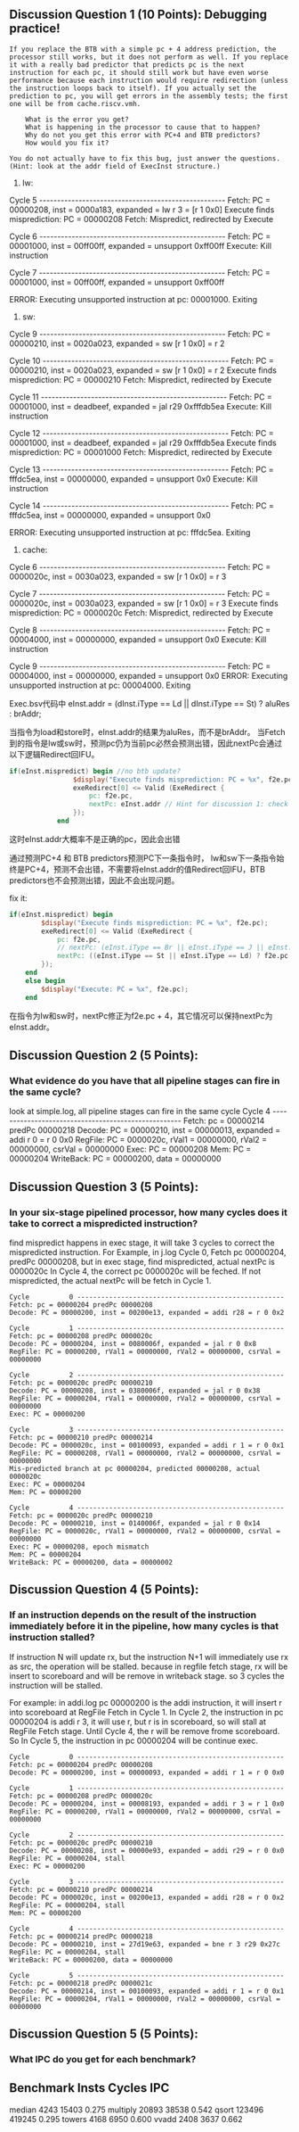 ## Discussion Question 1 (10 Points): Debugging practice!

``` 
If you replace the BTB with a simple pc + 4 address prediction, the processor still works, but it does not perform as well. If you replace it with a really bad predictor that predicts pc is the next instruction for each pc, it should still work but have even worse performance because each instruction would require redirection (unless the instruction loops back to itself). If you actually set the prediction to pc, you will get errors in the assembly tests; the first one will be from cache.riscv.vmh.

    What is the error you get?
    What is happening in the processor to cause that to happen?
    Why do not you get this error with PC+4 and BTB predictors?
    How would you fix it?

You do not actually have to fix this bug, just answer the questions. (Hint: look at the addr field of ExecInst structure.)
```

1. lw:

Cycle          5 ----------------------------------------------------
Fetch: PC = 00000208, inst = 0000a183, expanded = lw r 3 = [r 1 0x0]
Execute finds misprediction: PC = 00000208
Fetch: Mispredict, redirected by Execute

Cycle          6 ----------------------------------------------------
Fetch: PC = 00001000, inst = 00ff00ff, expanded = unsupport 0xff00ff
Execute: Kill instruction

Cycle          7 ----------------------------------------------------
Fetch: PC = 00001000, inst = 00ff00ff, expanded = unsupport 0xff00ff

ERROR: Executing unsupported instruction at pc: 00001000. Exiting

1. sw:

Cycle          9 ----------------------------------------------------
Fetch: PC = 00000210, inst = 0020a023, expanded = sw [r 1 0x0] = r 2

Cycle         10 ----------------------------------------------------
Fetch: PC = 00000210, inst = 0020a023, expanded = sw [r 1 0x0] = r 2
Execute finds misprediction: PC = 00000210
Fetch: Mispredict, redirected by Execute

Cycle         11 ----------------------------------------------------
Fetch: PC = 00001000, inst = deadbeef, expanded = jal r29 0xfffdb5ea
Execute: Kill instruction

Cycle         12 ----------------------------------------------------
Fetch: PC = 00001000, inst = deadbeef, expanded = jal r29 0xfffdb5ea
Execute finds misprediction: PC = 00001000
Fetch: Mispredict, redirected by Execute

Cycle         13 ----------------------------------------------------
Fetch: PC = fffdc5ea, inst = 00000000, expanded = unsupport 0x0
Execute: Kill instruction

Cycle         14 ----------------------------------------------------
Fetch: PC = fffdc5ea, inst = 00000000, expanded = unsupport 0x0

ERROR: Executing unsupported instruction at pc: fffdc5ea. Exiting

1. cache:

Cycle          6 ----------------------------------------------------
Fetch: PC = 0000020c, inst = 0030a023, expanded = sw [r 1 0x0] = r 3

Cycle          7 ----------------------------------------------------
Fetch: PC = 0000020c, inst = 0030a023, expanded = sw [r 1 0x0] = r 3
Execute finds misprediction: PC = 0000020c
Fetch: Mispredict, redirected by Execute

Cycle          8 ----------------------------------------------------
Fetch: PC = 00004000, inst = 00000000, expanded = unsupport 0x0
Execute: Kill instruction

Cycle          9 ----------------------------------------------------
Fetch: PC = 00004000, inst = 00000000, expanded = unsupport 0x0
ERROR: Executing unsupported instruction at pc: 00004000. Exiting

Exec.bsv代码中
    eInst.addr = (dInst.iType == Ld || dInst.iType == St) ? aluRes : brAddr;

当指令为load和store时，eInst.addr的结果为aluRes，而不是brAddr。
当Fetch到的指令是lw或sw时，预测pc仍为当前pc必然会预测出错，因此nextPc会通过以下逻辑Redirect回IFU。
``` verilog
if(eInst.mispredict) begin //no btb update?
				$display("Execute finds misprediction: PC = %x", f2e.pc);
				exeRedirect[0] <= Valid (ExeRedirect {
					pc: f2e.pc,
					nextPc: eInst.addr // Hint for discussion 1: check this line
				});
			end
```
这时eInst.addr大概率不是正确的pc，因此会出错

通过预测PC+4 和 BTB predictors预测PC下一条指令时，
lw和sw下一条指令始终是PC+4，预测不会出错，不需要将eInst.addr的值Redirect回IFU，BTB predictors也不会预测出错，因此不会出现问题。

fix it: 
``` verilog
if(eInst.mispredict) begin
		$display("Execute finds misprediction: PC = %x", f2e.pc);
		exeRedirect[0] <= Valid (ExeRedirect {
			pc: f2e.pc,
			// nextPc: (eInst.iType == Br || eInst.iType == J || eInst.iType == Jr) ? eInst.addr : f2e.pc + 4
            nextPc: ((eInst.iType == St || eInst.iType == Ld) ? f2e.pc + 4 : eInst.addr )
		});
	end
	else begin
		$display("Execute: PC = %x", f2e.pc);
	end
```
在指令为lw和sw时，nextPc修正为f2e.pc + 4，其它情况可以保持nextPc为eInst.addr。

## Discussion Question 2 (5 Points): 
### What evidence do you have that all pipeline stages can fire in the same cycle?

look at simple.log, all pipeline stages can fire in the same cycle
Cycle          4 ----------------------------------------------------
Fetch: pc = 00000214 predPc 00000218
Decode: PC = 00000210, inst = 00000013, expanded = addi r 0 = r 0 0x0
RegFile: PC = 0000020c, rVal1 = 00000000, rVal2 = 00000000, csrVal = 00000000
Exec: PC = 00000208 
Mem: PC = 00000204
WriteBack: PC = 00000200, data = 00000000

## Discussion Question 3 (5 Points): 
### In your six-stage pipelined processor, how many cycles does it take to correct a mispredicted instruction?

find mispredict happens in exec stage, it will take 3 cycles to correct the mispredicted instruction.
For Example, in j.log
Cycle 0, Fetch pc 00000204, predPc 00000208, but in exec stage, find mispredicted, actual nextPc is 0000020c
In Cycle 4, the correct pc 0000020c will be feched.
If not mispredicted, the actual nextPc will be fetch in Cycle 1.
``` 
Cycle          0 ----------------------------------------------------
Fetch: pc = 00000204 predPc 00000208
Decode: PC = 00000200, inst = 00200e13, expanded = addi r28 = r 0 0x2

Cycle          1 ----------------------------------------------------
Fetch: pc = 00000208 predPc 0000020c
Decode: PC = 00000204, inst = 0080006f, expanded = jal r 0 0x8
RegFile: PC = 00000200, rVal1 = 00000000, rVal2 = 00000000, csrVal = 00000000

Cycle          2 ----------------------------------------------------
Fetch: pc = 0000020c predPc 00000210
Decode: PC = 00000208, inst = 0380006f, expanded = jal r 0 0x38
RegFile: PC = 00000204, rVal1 = 00000000, rVal2 = 00000000, csrVal = 00000000
Exec: PC = 00000200 

Cycle          3 ----------------------------------------------------
Fetch: pc = 00000210 predPc 00000214
Decode: PC = 0000020c, inst = 00100093, expanded = addi r 1 = r 0 0x1
RegFile: PC = 00000208, rVal1 = 00000000, rVal2 = 00000000, csrVal = 00000000
Mis-predicted branch at pc 00000204, predicted 00000208, actual 0000020c
Exec: PC = 00000204 
Mem: PC = 00000200

Cycle          4 ----------------------------------------------------
Fetch: pc = 0000020c predPc 00000210
Decode: PC = 00000210, inst = 0140006f, expanded = jal r 0 0x14
RegFile: PC = 0000020c, rVal1 = 00000000, rVal2 = 00000000, csrVal = 00000000
Exec: PC = 00000208, epoch mismatch
Mem: PC = 00000204
WriteBack: PC = 00000200, data = 00000002
```

## Discussion Question 4 (5 Points): 
### If an instruction depends on the result of the instruction immediately before it in the pipeline, how many cycles is that instruction stalled?
If instruction N will update rx, but the instruction N+1 will immediately use rx as src, the operation will be stalled.
because in regfile fetch stage, rx will be insert to scoreboard and will be remove in writeback stage.
so 3 cycles the instruction will be stalled.

For example: in addi.log
pc 00000200 is the addi instruction, it will insert r into scoreboard at RegFile Fetch in Cycle 1.
In Cycle 2, the instruction in pc 00000204 is addi r 3, it will use r, but r is in scoreboard, so will stall at RegFile Fetch stage.
Until Cycle 4, the r will be remove frome scoreboard.
So In Cycle 5, the instruction in pc 00000204 will be continue exec.

``` 
Cycle          0 ----------------------------------------------------
Fetch: pc = 00000204 predPc 00000208
Decode: PC = 00000200, inst = 00000093, expanded = addi r 1 = r 0 0x0

Cycle          1 ----------------------------------------------------
Fetch: pc = 00000208 predPc 0000020c
Decode: PC = 00000204, inst = 00008193, expanded = addi r 3 = r 1 0x0
RegFile: PC = 00000200, rVal1 = 00000000, rVal2 = 00000000, csrVal = 00000000

Cycle          2 ----------------------------------------------------
Fetch: pc = 0000020c predPc 00000210
Decode: PC = 00000208, inst = 00000e93, expanded = addi r29 = r 0 0x0
RegFile: PC = 00000204, stall
Exec: PC = 00000200 

Cycle          3 ----------------------------------------------------
Fetch: pc = 00000210 predPc 00000214
Decode: PC = 0000020c, inst = 00200e13, expanded = addi r28 = r 0 0x2
RegFile: PC = 00000204, stall
Mem: PC = 00000200

Cycle          4 ----------------------------------------------------
Fetch: pc = 00000214 predPc 00000218
Decode: PC = 00000210, inst = 27d19e63, expanded = bne r 3 r29 0x27c
RegFile: PC = 00000204, stall
WriteBack: PC = 00000200, data = 00000000

Cycle          5 ----------------------------------------------------
Fetch: pc = 00000218 predPc 0000021c
Decode: PC = 00000214, inst = 00100093, expanded = addi r 1 = r 0 0x1
RegFile: PC = 00000204, rVal1 = 00000000, rVal2 = 00000000, csrVal = 00000000

```

## Discussion Question 5 (5 Points): 
### What IPC do you get for each benchmark?

Benchmark	Insts	Cycles	IPC
-------------------------------------
median		4243	15403	0.275
multiply	20893	38538	0.542
qsort		123496	419245	0.295
towers		4168	6950	0.600
vvadd		2408	3637	0.662


